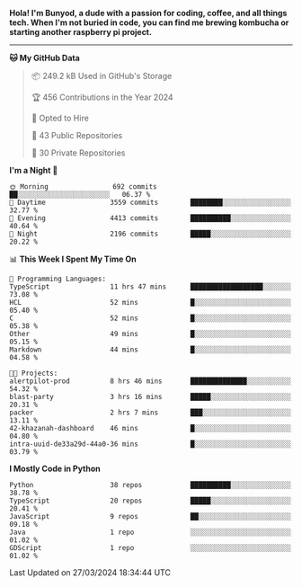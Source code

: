 <p>
<b>Hola! I'm Bunyod, a dude with a passion for coding, coffee, and all things tech. When I'm not buried in code, you can find me brewing kombucha or starting another raspberry pi project.</b>
</p>

---

<!--START_SECTION:waka-->
**🐱 My GitHub Data** 

> 📦 249.2 kB Used in GitHub's Storage 
 > 
> 🏆 456 Contributions in the Year 2024
 > 
> 💼 Opted to Hire
 > 
> 📜 43 Public Repositories 
 > 
> 🔑 30 Private Repositories 
 > 
**I'm a Night 🦉** 

```text
🌞 Morning                692 commits         ██░░░░░░░░░░░░░░░░░░░░░░░   06.37 % 
🌆 Daytime                3559 commits        ████████░░░░░░░░░░░░░░░░░   32.77 % 
🌃 Evening                4413 commits        ██████████░░░░░░░░░░░░░░░   40.64 % 
🌙 Night                  2196 commits        █████░░░░░░░░░░░░░░░░░░░░   20.22 % 
```


📊 **This Week I Spent My Time On** 

```text
💬 Programming Languages: 
TypeScript               11 hrs 47 mins      ██████████████████░░░░░░░   73.08 % 
HCL                      52 mins             █░░░░░░░░░░░░░░░░░░░░░░░░   05.40 % 
C                        52 mins             █░░░░░░░░░░░░░░░░░░░░░░░░   05.38 % 
Other                    49 mins             █░░░░░░░░░░░░░░░░░░░░░░░░   05.15 % 
Markdown                 44 mins             █░░░░░░░░░░░░░░░░░░░░░░░░   04.58 % 

🐱‍💻 Projects: 
alertpilot-prod          8 hrs 46 mins       ██████████████░░░░░░░░░░░   54.32 % 
blast-party              3 hrs 16 mins       █████░░░░░░░░░░░░░░░░░░░░   20.31 % 
packer                   2 hrs 7 mins        ███░░░░░░░░░░░░░░░░░░░░░░   13.11 % 
42-khazanah-dashboard    46 mins             █░░░░░░░░░░░░░░░░░░░░░░░░   04.80 % 
intra-uuid-de33a29d-44a0-36 mins             █░░░░░░░░░░░░░░░░░░░░░░░░   03.79 % 
```

**I Mostly Code in Python** 

```text
Python                   38 repos            ██████████░░░░░░░░░░░░░░░   38.78 % 
TypeScript               20 repos            █████░░░░░░░░░░░░░░░░░░░░   20.41 % 
JavaScript               9 repos             ██░░░░░░░░░░░░░░░░░░░░░░░   09.18 % 
Java                     1 repo              ░░░░░░░░░░░░░░░░░░░░░░░░░   01.02 % 
GDScript                 1 repo              ░░░░░░░░░░░░░░░░░░░░░░░░░   01.02 % 
```




 Last Updated on 27/03/2024 18:34:44 UTC
<!--END_SECTION:waka-->

